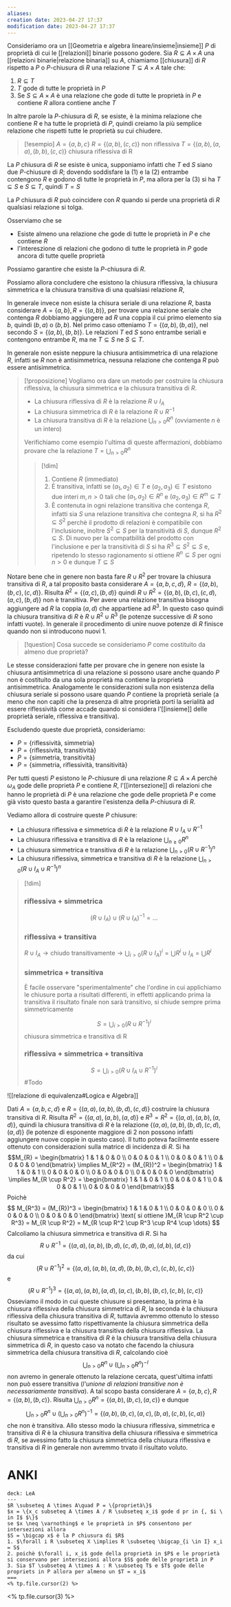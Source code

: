 ```yaml
---
aliases: 
creation date: 2023-04-27 17:37
modification date: 2023-04-27 17:37
---
```


Consideriamo ora un [[Geometria e algebra lineare/insieme|insieme]] $P$ di proprietà di cui le [[relazioni]] binarie possono godere. Sia $R \subseteq A \times A$ una [[relazioni binarie|relazione binaria]] su $A$, chiamiamo [[chiusura]] di $R$ rispetto a $P$ o $P$-chiusura di $R$ una relazione $T \subseteq A \times A$ tale che:
1. $R \subseteq T$
2. $T$ gode di tutte le proprietà in $P$
3. Se $S \subseteq A \times A$ è una relazione che gode di tutte le proprietà in $P$ e contiene $R$ allora contiene anche $T$

In altre parole la $P$-chiusura di $R$, se esiste, è la minima relazione che contiene $R$ e ha tutte le proprietà di $P$, quindi creiamo la più semplice relazione che rispetti tutte le proprietà su cui chiudere.

>[!esempio]
>$A = \{ a,b,c \}$
> $R = \{(a,b), (c,c)\}$ non riflessiva
> $T = \{(a,b), (a,a), (b,b), (c,c)\}$ chiusura riflessiva di R

La $P$ chiusura di $R$ se esiste è unica, supponiamo infatti che $T$ ed $S$ siano due $P$-chiusure di $R$; dovendo soddisfare la (1) e la (2) entrambe contengono $R$ e godono di tutte le proprietà in $P$, ma allora per la (3) si ha $T \subseteq S$ e $S \subseteq T$, quindi $T = S$

La $P$ chiusura di $R$ può coincidere con $R$ quando si perde una proprietà di $R$ qualsiasi relazione si tolga.

Osserviamo che se
- Esiste almeno una relazione che gode di tutte le proprietà in $P$ e che contiene $R$
- l'intereszione di relazioni che godono di tutte le proprietà in $P$ gode ancora di tutte quelle proprietà 

Possiamo garantire che esiste la $P$-chiusura di $R$.

Possiamo allora concludere che esistono la chiusura riflessiva, la chiusura simmetrica e la chiusura transitiva di una qualsiasi relazione $R$,

In generale invece non esiste la chisura seriale di una relazione $R$, basta considerare $A = \{ a,b \}, R = \{ (a,b) \}$, per trovare una relazione seriale che contenga $R$ dobbiamo aggiungere ad $R$ una coppia il cui primo elemento sia $b$, quindi $(b,a)$ o $(b,b)$. Nel primo caso otteniamo $T = \{ (a,b),(b,a) \}$, nel secondo $S = \{ (a,b),(b,b) \}$. Le relazioni $T$ ed $S$ sono entrambe seriali e contengono entrambe $R$, ma ne $T \subseteq S$ ne $S \subseteq T$.

In generale non esiste neppure la chiusura antisimmetrica di una relazione $R$, infatti se $R$ non è antisimmetrica, nessuna relazione che contenga $R$ può essere antisimmetrica.

> [!proposizione]
> Vogliamo ora dare un metodo per costruire la chiusura riflessiva, la chiusura simmetrica e la chiusura transitiva di $R$.
> - La chiusura riflessiva di $R$ è la relazione $R \cup I_{A}$
> - La chiusura simmetrica di $R$ è la relazione $R \cup R^{-1}$
> - La chiusura transitiva di $R$ è la relazione $\displaystyle\bigcup_{n > 0}R^n$ (ovviamente $n$ è un intero)
>
> Verifichiamo come esempio l'ultima di queste affermazioni, dobbiamo provare che la relazione $T = \bigcup_{n > 0} R^n$
>
>> [!dim]
> > 1. Contiene $R$ (immediato)
> > 2. È transitiva, infatti se $(a_{1},a_{2}) \in T$ e $(a_{2},a_{3}) \in T$ esistono due interi $m,n > 0$ tali che $(a_{1},a_{2}) \in R^n$ e $(a_{2},a_{3}) \in R^m \subseteq T$
> > 3. È contenuta in ogni relazione transitiva che contenga $R$, infatti sia $S$ una relazione transitiva che contegna $R$, si ha $R^2 \subseteq S^2$ perchè il prodotto di relazioni è compatibile con l'inclusione, inoltre $S^2 \subseteq S$ per la transitività di $S$, dunque $R^2 \subseteq S$. Di nuovo per la compatbilità del prodotto con l'inclusione e per la transitività di $S$ si ha $R^3 \subseteq S^2 \subseteq S$ e, ripetendo lo stesso ragionamento si ottiene $R^n \subseteq S$ per ogni $n > 0$ e dunque $T \subseteq S$
> > 

Notare bene che in genere non basta fare $R \cup R^2$ per trovare la chiusura transitiva di $R$, a tal proposito basta considerare $A = \{ a,b,c,d \}$, $R = \{ (a,b),(b,c),(c,d) \}$. Risulta $R^2 = \{ (a,c),(b,d) \}$ quindi $R \cup R^2 = \{ (a,b),(b,c),(c,d),(a,c),(b,d) \}$ non è transitiva. Per avere una relazione transitiva bisogna aggiungere ad $R$ la coppia $(a,d)$ che appartiene ad $R^3$. In questo caso quindi la chiusura transitiva di $R$ è $R \cup R^2 \cup R^3$ (le potenze successive di $R$ sono infatti vuote).
In generale il procedimento di unire nuove potenze di $R$ finisce quando non si introducono nuovi 1.


> [!question] Cosa succede se consideriamo $P$ come costituito da almeno due proprietà?

Le stesse considerazioni fatte per provare che in genere non esiste la chiusura antisimmetrica di una relazione si possono usare anche quando $P$ non è costituito da una sola proprietà ma contiene la proprietà antisimmetrica. Analogamente le considerazioni sulla non esistenza della chiusura seriale si possono usare quando $P$ contiene la proprietà seriale (a meno che non capiti che la presenza di altre proprietà porti la serialità ad essere riflessività come accade quando si considera l'[[insieme]] delle proprietà seriale, riflessiva e transitiva).

Escludendo queste due proprietà, consideriamo:
- $P = \{ \text{riflessività, simmetria} \}$
- $P = \{ \text{riflessività, transitività} \}$
- $P = \{ \text{simmetria, transitività} \}$
- $P = \{ \text{simmetria, riflessività, transitività} \}$

Per tutti questi $P$ esistono le $P$-chiusure di una relazione $R \subseteq A \times A$ perchè $\omega_{A}$ gode delle proprietà $P$ e contiene $R$, l'[[intersezione]] di relazioni che hanno le proprietà di $P$ è una relazione che gode delle proprietà $P$ e come già visto questo basta a garantire l'esistenza della $P$-chiusura di $R$.

Vediamo allora di costruire queste $P$ chiusure:
- La chiusura riflessiva e simmetrica di $R$ è la relazione $R \cup I_{A} \cup R^{-1}$
- La chiusura riflessiva e transitiva di $R$ è la relazione $\displaystyle \bigcup_{n \geq 0}R^n$
- La chiusura simmetrica e transitiva di $R$ è la relazione $\displaystyle\bigcup_{n > 0} (R \cup R^{-1})^n$
- La chiusura riflessiva, simmetrica e transitiva di $R$ è la relazione $\displaystyle\bigcup_{n > 0}(R \cup I_{A} \cup R^{-1})^{n}$
>[!dim]
>### riflessiva + simmetrica
> $$ (R \cup I_{A}) \cup (R \cup I_{A})^{-1} = \dots $$
>### riflessiva + transitiva
>$R \cup I_{A} \to \text{chiudo transitivamente} \to \bigcup_{i > 0}(R \cup I_{A})^i = \bigcup R^i \cup I_{A} = \bigcup R^i$
>### simmetrica + transitiva
>È facile osservare "sperimentalmente" che l'ordine in cui applichiamo le chiusure porta a risultati differenti, in effetti applicando prima la transitiva il risultato finale non sarà transitivo, si chiude sempre prima simmetricamente
>
>$$ S = \bigcup_{i > 0} (R \cup R^{-1})^{i} $$ chiusura simmetrica e transitiva di R
>
>### riflessiva + simmetrica + transitiva
>$$ S = \bigcup_{i > 0}(R \cup I_{A} \cup R^{-1})^i $$
>#Todo

![[relazione di equivalenza#Logica e Algebra]]



Dati $A = \{ a,b,c,d \}$ e $R = \{ (a,a),(a,b),(b,d),(c,d) \}$ costruire la chiusura transitiva di $R$. Risulta $R^2 = \{ (a,a),(a,b),(a,d) \}$ e $R^3 = R^2 = \{ (a,a),(a,b),(a,d) \}$, quindi la chiusura transitiva di $R$ è la relazione $\{ (a,a),(a,b),(b,d),(c,d),(a,d) \}$ (le potenze di esponente maggiore di $2$ non possono infatti aggiungere nuove coppie in questo caso).
Il tutto poteva facilmente essere ottenuto con considerazioni sulla matrice di incidenza di $R$.
Si ha $$M_{R} = \begin{bmatrix}
1 & 1 & 0 & 0 \\
0 & 0 & 0 & 1 \\
0 & 0 & 0 & 1 \\
0 & 0 & 0 & 0
\end{bmatrix} \implies M_{R^2} = (M_{R})^2 = \begin{bmatrix}
1 & 1 & 0 & 1 \\
0 & 0 & 0 & 0 \\
0 & 0 & 0 & 0 \\
0 & 0 & 0 & 0 
\end{bmatrix} \implies M_{R \cup R^2} = \begin{bmatrix}
1 & 1 & 0 & 1 \\
0 & 0 & 0 & 1 \\
0 & 0 & 0 & 1 \\
0 & 0 & 0 & 0
\end{bmatrix}$$
Poichè
$$ M_{R^3} = (M_{R})^3 = \begin{bmatrix}
1 & 1 & 0 & 1 \\
0 & 0 & 0 & 0 \\
0 & 0 & 0 & 0 \\
0 & 0 & 0 & 0
\end{bmatrix} \text{ si ottiene }M_{R \cup R^2 \cup R^3} = M_{R \cup R^2} = M_{R \cup R^2 \cup R^3 \cup R^4 \cup \dots} $$
Calcoliamo la chiusura simmetrica e transitiva di $R$. Si ha
$$ R \cup R^{-1} = \{ (a,a),(a,b),(b,d),(c,d),(b,a),(d,b),(d,c) \} $$
da cui
$$ (R \cup R^{-1})^2 = \{ (a,a),(a,b),(a,d),(b,b),(b,c),(c,b),(c,c) \} $$
e
$$ (R \cup R^{-1})^3 = \{ (a,a),(a,b),(a,d),(a,c),(b,b),(b,c),(c,b),(c,c) \} $$
Osseviamo il modo in cui queste chiusure si presentano, la prima è la chiusura riflessiva della chiusura simmetrica di $R$, la seconda è la chiusura riflessiva della chiusura transitiva di $R$, tuttavia avremmo ottenuto lo stesso risultato se avessimo fatto rispettivamente la chiusura simmetrica della chiusura riflessiva e la chiusura transitiva della chiusura riflessiva.
La chiusura simmetrica e transitiva di $R$ è la chiusura transitiva della chiusura simmetrica di $R$, in questo caso va notato che facendo la chiusura simmetrica della chiusura transitiva di $R$, calcolando cioè $$\displaystyle \bigcup_{n > 0} R^n \cup \left( \bigcup_{n > 0} R^n \right)^{-I}$$non avremo in generale ottenuto la relazione cercata, quest'ultima infatti non può essere transitiva (*l'unione di relazioni transitive non è necessariamente transitiva*).
A tal scopo basta considerare $A = \{ a,b,c \}, R = \{ (a,b),(b,c) \}$. Risulta $\displaystyle\bigcup_{n > 0} R^n = \{ (a,b),(b,c),(a,c) \}$ e dunque $$\bigcup_{n > 0}R^n \cup \left( \bigcup_{n > 0} R^n \right) ^{-1} = \{ (a,b),(b,c),(a,c),(b,a),(c,b),(c,a) \}$$
che non è transitiva.
Allo stesso modo la chiusura riflessiva, simmetrica e transitiva di $R$ è la chiusura transitiva della chiusura riflessiva e simmetrica di $R$, se avessimo fatto la chiusura simmetrica della chiusura riflessiva e transitiva di $R$ in generale non avremmo trvato il risultato voluto.


# ANKI


```anki
deck: LeA
---
$R \subseteq A \times A\quad P = \{proprietà\}$
$x = \{x_c subseteq A \times A / R \subseteq x_i$ gode d pr in {, $i \ in I$ $\}$
se $x \neq \varnothing$ e le proprietà in $P$ consentono per intersezioni allora
$S = \bigcap x$ è la P chiusura di $R$
1. $\forall i R \subseteq X \implies R \subseteq \bigcap_{i \in I} x_i = S$
2. poichè $\forall i, x_i$ gode della proprietà in $P$ e le proprietà si conservano per intersezioni allora $S$ gode delle proprietà in P
3. Sia $T \subseteq A \times A : R \subseteq T$ e $T$ gode delle propriets in P allora per almeno un $T = x_i$ 
===
<% tp.file.cursor(2) %>
```
<% tp.file.cursor(3) %>
